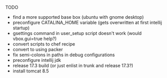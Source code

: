 TODO

* find a more supported base box (ubuntu with gnome desktop)
* preconfigure CATALINA_HOME variable (gets overwritten at first intellij startup)
* gsettings command in user_setup script doesn't work (would vbox.gui=true help?)
* convert scripts to chef recipe
* convert to using packer
* fix semi-colons in paths in debug configurations
* preconfigure intellij jdk
* release 17.3 build (or just enlist in trunk and release 17.3?)
* install tomcat 8.5
